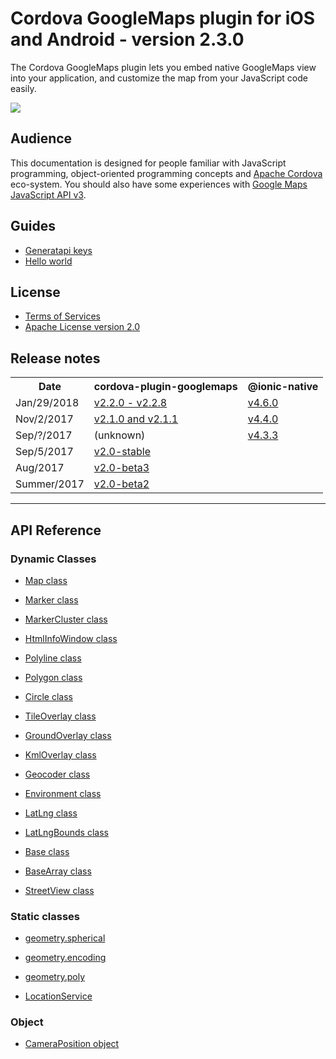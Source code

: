 # Cordova GoogleMaps plugin for iOS and Android - version 2.3.0

The Cordova GoogleMaps plugin lets you embed native GoogleMaps view into your application, and customize the map from your JavaScript code easily.

![](https://github.com/mapsplugin/cordova-plugin-googlemaps-doc/raw/master/v1.4.0/top/demo.gif)

## Audience

This documentation is designed for people familiar with JavaScript programming, object-oriented programming concepts and [Apache Cordova](https://cordova.apache.org/) eco-system. You should also have some experiences with [Google Maps JavaScript API v3](https://developers.google.com/maps/documentation/javascript).

## Guides

 - [Generatapi keys](./api_key/README.md)
 - [Hello world](./hello-world/README.md)


## License

- [Terms of Services](./Terms-of-Services/README.md)
- [Apache License version 2.0](https://www.apache.org/licenses/LICENSE-2.0.html)

## Release notes

<table>
  <tr>
    <th>Date</th>
    <th>cordova-plugin-googlemaps</th>
    <th>@ionic-native</th>
  </tr>
  <tr>
    <td>Jan/29/2018</td>
    <td>
      <a href="./ReleaseNotes/v2.2.0/README.md">v2.2.0 - v2.2.8</a>
    </td>
    <td>
      <a href="./ReleaseNotes/ionic-googlemaps-4.6.0/README.md">v4.6.0</a>
    </td>
  </tr>
  <tr>
    <td>Nov/2/2017</td>
    <td>
      <a href="./ReleaseNotes/v2.1.0/README.md">v2.1.0 and v2.1.1</a>
    </td>
    <td>
      <a href="./ReleaseNotes/ionic-googlemaps-4.4.0/README.md">v4.4.0</a>
    </td>
  </tr>
  <tr>
    <td>Sep/?/2017</td>
    <td>(unknown)</td>
    <td>
      <a href="./ReleaseNotes/ionic-googlemaps-4.3.3/README.md">v4.3.3</a>
    </td>
  </tr>
  <tr>
    <td>Sep/5/2017</td>
    <td>
      <a href="./ReleaseNotes/v2.0-stable/README.md">v2.0-stable</a>
    </td>
    <td>&nbsp;</td>
  </tr>
  <tr>
    <td>Aug/2017</td>
    <td>
      <a href="./ReleaseNotes/v2.0-beta3/README.md">v2.0-beta3</a>
    </td>
    <td>&nbsp;</td>
  </tr>
  <tr>
    <td>Summer/2017</td>
    <td>
      <a href="./ReleaseNotes/v2.0-beta2/README.md">v2.0-beta2</a>
    </td>
    <td>&nbsp;</td>
  </tr>
</table>

--------------------------------------------------------

## API Reference

### Dynamic Classes

- [Map class](./class/Map/README.md)

- [Marker class](./class/Marker/README.md)

- [MarkerCluster class](./class/MarkerCluster/README.md)

- [HtmlInfoWindow class](./class/HtmlInfoWindow/README.md)

- [Polyline class](./class/Polyline/README.md)

- [Polygon class](./class/Polygon/README.md)

- [Circle class](./class/Circle/README.md)

- [TileOverlay class](./class/TileOverlay/README.md)

- [GroundOverlay class](./class/GroundOverlay/README.md)

- [KmlOverlay class](./class/KmlOverlay/README.md)

- [Geocoder class](./class/Geocoder/README.md)

- [Environment class](./class/Environment/README.md)

- [LatLng class](./class/LatLng/README.md)

- [LatLngBounds class](./class/LatLngBounds/README.md)

- [Base class](./class/BaseClass/README.md)

- [BaseArray class](./class/BaseArrayClass/README.md)

- [StreetView class](./class/StreetView/README.md)

### Static classes

- [geometry.spherical](./class/utilities/geometry/spherical/README.md)

- [geometry.encoding](./class/utilities/geometry/encoding/README.md)

- [geometry.poly](./class/utilities/geometry/poly/README.md)

- [LocationService](./class/locationservice/README.md)

### Object

- [CameraPosition object](./class/CameraPosition/README.md)
